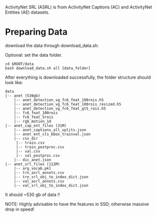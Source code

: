  ActivityNet SRL (ASRL) is from ActivityNet Captions (AC) and ActivityNet Entities (AE) datasets.




# Preparing Data

 download the data through   download_data.sh:

Optional: set the data folder.
```
cd $ROOT/data
bash download_data.sh all [data_folder]
```

After everything is downloaded successfully, the folder structure should look like:

```
data
|-- anet (530gb)
    |-- anet_detection_vg_fc6_feat_100rois.h5
    |-- anet_detection_vg_fc6_feat_100rois_resized.h5
    |-- anet_detection_vg_fc6_feat_gt5_rois.h5
    |-- fc6_feat_100rois
    |-- fc6_feat_5rois
    |-- rgb_motion_1d
|-- anet_cap_ent_files (31M)
    |-- anet_captions_all_splits.json
    |-- anet_ent_cls_bbox_trainval.json
    |-- csv_dir
	 |-- train.csv
	 |-- train_postproc.csv
	 |-- val.csv
	 |-- val_postproc.csv
    |-- dic_anet.json
|-- anet_srl_files (112M)
    |-- arg_vocab.pkl
    |-- trn_asrl_annots.csv
    |-- trn_srl_obj_to_index_dict.json
    |-- val_asrl_annots.csv
    |-- val_srl_obj_to_index_dict.json
```

It should ~530 gb of data !!

NOTE: Highly advisable to have the features in SSD; otherwise massive drop in speed!

